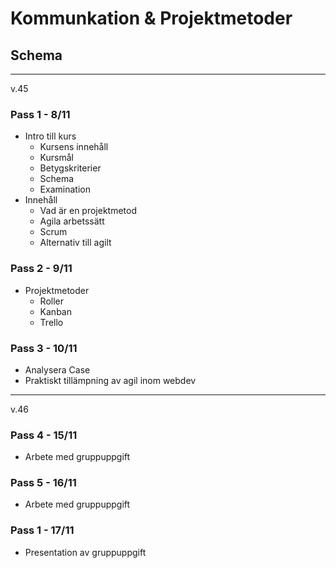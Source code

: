 # Kommunkation & Projektmetoder

## Schema

---
v.45
### Pass 1 - 8/11

* Intro till kurs
    * Kursens innehåll
    * Kursmål
    * Betygskriterier
    * Schema
    * Examination
* Innehåll
    * Vad är en projektmetod
    * Agila arbetssätt
    * Scrum
    * Alternativ till agilt

### Pass 2 - 9/11

* Projektmetoder
    * Roller
    * Kanban
    * Trello

### Pass 3 - 10/11

* Analysera Case
* Praktiskt tillämpning av agil inom webdev

---
v.46

### Pass 4 - 15/11

* Arbete med gruppuppgift

### Pass 5 - 16/11

* Arbete med gruppuppgift

### Pass 1 - 17/11

* Presentation av gruppuppgift